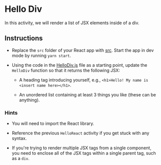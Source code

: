 # Hello Div

In this activity, we will render a list of JSX elements inside of a div.

## Instructions

* Replace the `src` folder of your React app with [src](Unsolved/src). Start the app in dev mode by running `yarn start`.

* Using the code in the [HelloDiv.js](Unsolved/src/components/HelloDiv.js) file as a starting point, update the `HelloDiv` function so that it returns the following JSX:

  * A heading tag introducing yourself, e.g., `<h1>Hello! My name is <insert name here></h1>`.

  * An unordered list containing at least 3 things you like (these can be anything).

### Hints

* You will need to import the React library.

* Reference the previous `HelloReact` activity if you get stuck with any syntax.

* If you're trying to render multiple JSX tags from a single component, you need to enclose all of the JSX tags within a single parent tag, such as a `div`.
